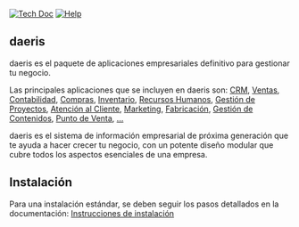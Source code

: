 [![Tech Doc](http://img.shields.io/badge/master-docs-875A7B.svg?style=flat&colorA=8F8F8F)](https://daeris.com/support/help)
[![Help](http://img.shields.io/badge/master-help-875A7B.svg?style=flat&colorA=8F8F8F)](https://daeris.com/forum/ayuda-1)

daeris
------

daeris es el paquete de aplicaciones empresariales definitivo para gestionar tu negocio.

Las principales aplicaciones que se incluyen en daeris son: <a href="https://daeris.com/crm">CRM</a>,
<a href="https://daeris.com/ventas">Ventas</a>,
<a href="https://daeris.com/contabilidad">Contabilidad</a>,
<a href="https://daeris.com/compras">Compras</a>,
<a href="https://daeris.com/inventario">Inventario</a>,
<a href="https://daeris.com/recursos-humanos">Recursos Humanos</a>,
<a href="https://daeris.com/gestion-de-proyectos">Gestión de Proyectos</a>,
<a href="https://daeris.com/atencion-al-cliente">Atención al Cliente</a>,
<a href="https://daeris.com/marketing">Marketing</a>,
<a href="https://daeris.com/fabricacion">Fabricación</a>,
<a href="https://daeris.com/gestion-de-contenidos">Gestión de Contenidos</a>,
<a href="https://daeris.com/punto-de-venta">Punto de Venta</a>,
<a href="https://daeris.com/modulos">...</a>

daeris es el sistema de información empresarial de próxima generación que te ayuda a hacer crecer
tu negocio, con un potente diseño modular que cubre todos los aspectos esenciales de una empresa.


Instalación
-----------
Para una instalación estándar, se deben seguir los pasos detallados en la documentación:
<a href="https://daeris.com/support/help">Instrucciones de instalación</a>
